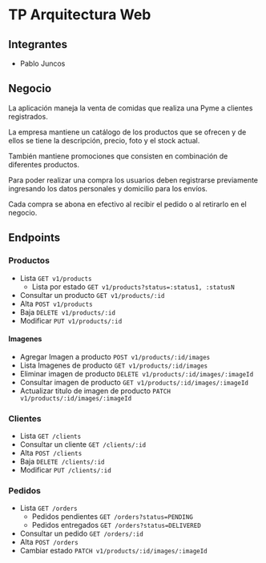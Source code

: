 # TP Arquitectura Web

Integrantes
-----------
* Pablo Juncos

Negocio
-------
La aplicación maneja la venta de comidas que realiza una Pyme a clientes registrados.

La empresa mantiene un catálogo de los productos que se ofrecen y de ellos se tiene 
la descripción, precio, foto y el stock actual.

También mantiene promociones que consisten en combinación de diferentes productos.

Para poder realizar una compra los usuarios deben registrarse previamente ingresando los datos
personales y domicilio para los envíos.

Cada compra se abona en efectivo al recibir el pedido o al retirarlo en el negocio.

Endpoints
---------

### Productos
* Lista `GET v1/products`
  * Lista por estado `GET v1/products?status=:status1, :statusN`
* Consultar un producto `GET v1/products/:id`
* Alta `POST v1/products`
* Baja `DELETE v1/products/:id`
* Modificar `PUT v1/products/:id`
#### Imagenes
* Agregar Imagen a producto `POST v1/products/:id/images`
* Lista Imagenes de producto `GET v1/products/:id/images`
* Eliminar imagen de producto `DELETE v1/products/:id/images/:imageId`
* Consultar imagen de producto `GET v1/products/:id/images/:imageId`
* Actualizar titulo de imagen de producto `PATCH v1/products/:id/images/:imageId`

### Clientes
* Lista `GET /clients`
* Consultar un cliente `GET /clients/:id`
* Alta `POST /clients`
* Baja `DELETE /clients/:id`
* Modificar `PUT /clients/:id`

### Pedidos
* Lista `GET /orders`
  * Pedidos pendientes `GET /orders?status=PENDING`
  * Pedidos entregados `GET /orders?status=DELIVERED`
* Consultar un pedido `GET /orders/:id`
* Alta `POST /orders`
* Cambiar estado `PATCH v1/products/:id/images/:imageId`

